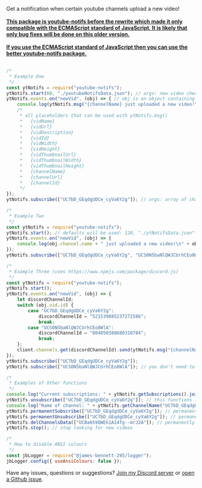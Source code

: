 Get a notification when certain youtube channels upload a new video!
<br><br>
<b><u>This package is [youtube-notifs](https://www.npmjs.com/package/youtube-notifs) before the rewrite which made it only compatible with the ECMAScript standard of JavaScript. It is likely that only bug fixes will be done on this older version.<br><br>
If you use the ECMAScript standard of JavaScript then you can use the better [youtube-notifs](https://www.npmjs.com/package/youtube-notifs) package.</u></b><br><br>

```js
/*
 * Example One
 */
const ytNotifs = require("youtube-notifs");
ytNotifs.start(60, "./youtubeNotifsData.json"); // args: new video check interval in seconds, data file path
ytNotifs.events.on("newVid", (obj) => { // obj is an object containing video info
    console.log(ytNotifs.msg("{channelName} just uploaded a new video!\n{vidUrl}", obj));
    /*
     * all placeholders that can be used with ytNotifs.msg()
     *   {vidName}
     *   {vidUrl}
     *   {vidDescription}
     *   {vidId}
     *   {vidWidth}
     *   {vidHeight}
     *   {vidThumbnailUrl}
     *   {vidThumbnailWidth}
     *   {vidThumbnailHeight}
     *   {channelName}
     *   {channelUrl}
     *   {channelId}
     */
});
ytNotifs.subscribe(["UC7bD_GEqdgUDCe_cyVa6Y2g"]); // args: array of channel IDs
```
```js
/*
 * Example Two
 */
const ytNotifs = require("youtube-notifs");
ytNotifs.start(); // defaults will be used: 120, "./ytNotifsData.json"
ytNotifs.events.on("newVid", (obj) => {
    console.log(obj.channel.name + " just uploaded a new video!\n" + obj.vid.url);
});
ytNotifs.subscribe(["UC7bD_GEqdgUDCe_cyVa6Y2g", "UCS0N5baNlQWJCUrhCEo8WlA"]); // multiple channels can be subscribed to
```
```js
/*
 * Example Three (uses https://www.npmjs.com/package/discord.js)
 */
const ytNotifs = require("youtube-notifs");
ytNotifs.start();
ytNotifs.events.on("newVid", (obj) => {
    let discordChannelId;
    switch (obj.vid.id) {
        case "UC7bD_GEqdgUDCe_cyVa6Y2g":
            discordChannelId = "521539885237272586";
            break;
        case "UCS0N5baNlQWJCUrhCEo8WlA":
            discordChannelId = "804050388680310784";
            break;
    };
    client.channels.get(discordChannelId).send(ytNotifs.msg("{channelName} just uploaded a new video!\n{vidUrl}", obj));
});
ytNotifs.subscribe(["UC7bD_GEqdgUDCe_cyVa6Y2g"]);
ytNotifs.subscribe(["UCS0N5baNlQWJCUrhCEo8WlA"]); // you don't need to subscribe to all channels at the same time
```
```js
/*
 * Examples of Other functions
 */
console.log("Current subscriptions: " + ytNotifs.getSubscriptions().join(", ")); // returns an array of channels which are subscribed to
ytNotifs.unsubscribe(["UC7bD_GEqdgUDCe_cyVa6Y2g"]); // this functions lets you unsubscribe from an array of channels
console.log("Name of channel: " + ytNotifs.getChannelName("UC7bD_GEqdgUDCe_cyVa6Y2g")); // get the name of a channel from its ID
ytNotifs.permanentSubscribe(["UC7bD_GEqdgUDCe_cyVa6Y2g"]); // permanently subscribe to an array of channels
ytNotifs.permanentUnsubscribe(["UC7bD_GEqdgUDCe_cyVa6Y2g"]); // permanently unsubscribe from an array of channels
ytNotifs.delChannelsData(["UCBa659QWEk1AI4Tg--mrJ2A"]); // permanently unsubscribe from an array of channels and delete all data about those channels
ytNotifs.stop(); // stop looking for new videos
```
```js
/*
 * How to disable ANSI colours
 */
const jbLogger = require("@james-bennett-295/logger");
jbLogger.config({ useAnsiColours: false });
```
Have any issues, questions or suggestions? [Join my Discord server](https://discord.com/invite/dcAwVFj2Pf) or [open a Github issue](https://github.com/James-Bennett-295/npm-youtube-notifs/issues/new).
